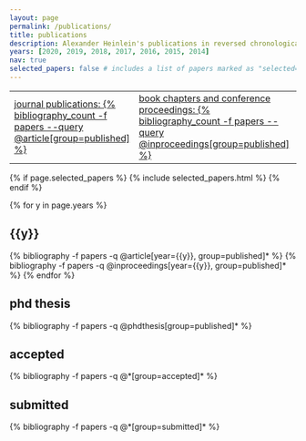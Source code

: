 ```yaml
---
layout: page
permalink: /publications/
title: publications
description: Alexander Heinlein's publications in reversed chronological order.
years: [2020, 2019, 2018, 2017, 2016, 2015, 2014]
nav: true
selected_papers: false # includes a list of papers marked as "selected={true}"
---
```


<div class="publications">

<table style="width:100%">
  <tr>
    <td><a href="#published">journal publications: {% bibliography_count -f papers --query @article[group=published] %}</a></td>
    <td><a href="#published">book chapters and conference proceedings: {% bibliography_count -f papers --query @inproceedings[group=published] %}</a></td>
    <td><a href="#phdthesis">phd thesis: {% bibliography_count -f papers --query @phdthesis[group=published] %}</a></td>    
    <td><a href="#accepted">accepted: {% bibliography_count -f papers --query @*[group=accepted] %}</a></td>
    <td><a href="#submitted">submitted: {% bibliography_count -f papers --query @*[group=submitted] %}</a></td>
  </tr>
</table>

{% if page.selected_papers %}
  {% include selected_papers.html %}
{% endif %}

<p id="published">
{% for y in page.years %}
  <h2 class="year">{{y}}</h2>
  {% bibliography -f papers -q @article[year={{y}}, group=published]* %}
  {% bibliography -f papers -q @inproceedings[year={{y}}, group=published]* %}
{% endfor %}
</p>

<p id="phdthesis">
<h2 class="year">phd thesis</h2>
{% bibliography -f papers -q @phdthesis[group=published]* %}
</p>

<p id="accepted">
<h2 class="year">accepted</h2>
{% bibliography -f papers -q @*[group=accepted]* %}
</p>

<p id="submitted">
<h2 class="year">submitted</h2>
{% bibliography -f papers -q @*[group=submitted]* %}
</p>

</div>
